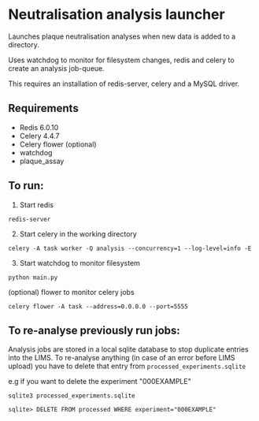 # Neutralisation analysis launcher

Launches plaque neutralisation analyses when new data is added to a directory.

Uses watchdog to monitor for filesystem changes, redis and celery to create an
analysis job-queue.


This requires an installation of redis-server, celery and a MySQL driver.


## Requirements
- Redis 6.0.10
- Celery 4.4.7
- Celery flower (optional)
- watchdog
- plaque_assay


## To run:
1. Start redis  
```
redis-server
```

2. Start celery in the working directory  
```
celery -A task worker -Q analysis --concurrency=1 --log-level=info -E
```

3. Start watchdog to monitor filesystem  
```
python main.py
```

(optional) flower to monitor celery jobs  
```
celery flower -A task --address=0.0.0.0 --port=5555
```


## To re-analyse previously run jobs:
Analysis jobs are stored in a local sqlite database to stop duplicate entries
into the LIMS. To re-analyse anything (in case of an error before LIMS upload) you have to
delete that entry from `processed_experiments.sqlite`

e.g if you want to delete the experiment "000EXAMPLE"
```
sqlite3 processed_experiments.sqlite

sqlite> DELETE FROM processed WHERE experiment="000EXAMPLE"
```
